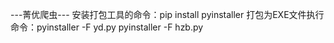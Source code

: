 ---菁优爬虫---
安装打包工具的命令：pip install pyinstaller
打包为EXE文件执行命令：pyinstaller -F yd.py
pyinstaller -F hzb.py